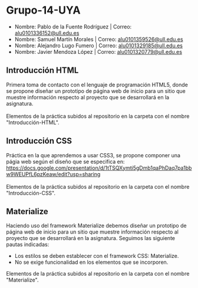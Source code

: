 # Grupo-14-UYA
* Nombre: Pablo de la Fuente Rodríguez | Correo: alu0101336152@ull.edu.es
* Nombre: Samuel Martín Morales        | Correo: alu0101359526@ull.edu.es
* Nombre: Alejandro Lugo Fumero        | Correo: alu0101329185@ull.edu.es
* Nombre: Javier Mendoza López         | Correo: alu0101320779@ull.edu.es


## Introducción HTML
Primera toma de contacto con el lenguaje de programación HTML5, donde se propone diseñar un prototipo de página web de inicio para un sitio que muestre información respecto al proyecto que se desarrollará en la asignatura.\
\
Elementos de la práctica subidos al repositorio en la carpeta con el nombre "Introducción-HTML".

## Introducción CSS
Práctica en la que aprendemos a usar CSS3, se propone componer una págia web según el diseño que se especifica en: https://docs.google.com/presentation/d/1tTSQXymti5gDmb1qaPhDaq7pa1bbw9WEUPfL6pzKeaw/edit?usp=sharing \
\
Elementos de la práctica subidos al repositorio en la carpeta con el nombre "Introducción-CSS".

## Materialize
Haciendo uso del framework Materialize debemos diseñar un prototipo de página web de inicio para un sitio que muestre información respecto al proyecto que se desarrollará en la asignatura. Seguimos las siguiente pautas indicadas: 
* Los estilos se deben establecer con el framework CSS: Materialize. 
* No se exige funcionalidad en los elementos que se incorporen.

Elementos de la práctica subidos al repositorio en la carpeta con el nombre "Materialize".

